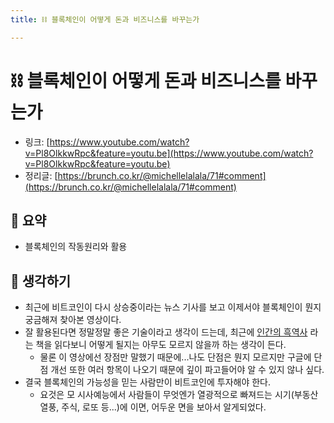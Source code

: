 ```yaml
---
title: ⛓ 블록체인이 어떻게 돈과 비즈니스를 바꾸는가

---
```

# ⛓ 블록체인이 어떻게 돈과 비즈니스를 바꾸는가

- 링크: [https://www.youtube.com/watch?v=Pl8OlkkwRpc&feature=youtu.be](https://www.youtube.com/watch?v=Pl8OlkkwRpc&feature=youtu.be)
- 정리글: [https://brunch.co.kr/@michellelalala/71#comment](https://brunch.co.kr/@michellelalala/71#comment)


## 📝 요약 
- 블록체인의 작동원리와 활용  


## 🤔 생각하기 
- 최근에 비트코인이 다시 상승중이라는 뉴스 기사를 보고 이제서야 블록체인이 뭔지 궁금해져 찾아본 영상이다.
- 잘 활용된다면 정말정말 좋은 기술이라고 생각이 드는데, 최근에 [인간의 흑역사](http://www.kyobobook.co.kr/product/detailViewKor.laf?ejkGb=KOR&mallGb=KOR&barcode=9791155812396) 라는 책을 읽다보니 어떻게 될지는 아무도 모르지 않을까 하는 생각이 든다.  
  - 물론 이 영상에선 장점만 말했기 때문에...나도 단점은 뭔지 모르지만 구글에 단점 개선 또한 여러 항목이 나오기 때문에 깊이 파고들어야 알 수 있지 않나 싶다.  
- 결국 블록체인의 가능성을 믿는 사람만이 비트코인에 투자해야 한다.  
  - 요것은 모 시사예능에서 사람들이 무엇엔가 열광적으로 빠져드는 시기(부동산 열풍, 주식, 로또 등...)에 이면, 어두운 면을 보아서 알게되었다.  